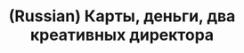 ---
layout: default
category: mega
lang: en
title: (Russian) Карты, деньги, два креативных директора
slug: agency-recommended
tags: friends fun laboratory 8 stuff 
postid: 326
translated: no
---